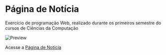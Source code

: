 # Página de Notícia

Exercício de programação Web, realizado durante os primeiros semestre do cursos de Ciências da Computação

![Preview](./preview.jpg)


Acesse a [Página de Notícia](https://gabrielgustavoms.github.io/paginaDeNoticia/)
